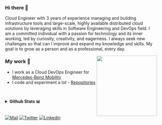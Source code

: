 ### Hi there 👋

Cloud Engineer with 3 years of experience managing and building infrastructure tools and large-scale, highly available distributed cloud solutions by leveraging skills in Software Engineering and DevOps field. I am a committed individual with a passion for technology and its inner working, led by curiosity, creativity, and eagerness. I always seek new challenges so that can I improve and expand my knowledge and skills. My goal is to grow as a person and as a professional, every day.

<!--
**man0s/man0s** is a ✨ _special_ ✨ repository because its `README.md` (this file) appears on your GitHub profile.

Here are some ideas to get you started:

- 🔭 I’m currently working on ...
- 🌱 I’m currently learning ...
- 👯 I’m looking to collaborate on ...
- 🤔 I’m looking for help with ...
- 💬 Ask me about ...
- 📫 How to reach me: ...
- 😄 Pronouns: ...
- ⚡ Fun fact: ...
-->

<img align='right' src="https://i.imgur.com/BTuzWVT.png" width="200">

### My work 🔭

- I work as a Cloud DevOps Engineer for [Mercedes-Benz Mobility]([https://www.citrix.com](https://www.mercedes-benz-mobility.com/en/))
- I code and experiment a lot - [Repositories](https://github.com/man0s?tab=repositories)

&nbsp;
<details>
  <summary><b>Github Stats 📊</b></summary>
  <p align="center"> <img src="https://github-readme-stats.vercel.app/api?username=man0s&count_private=true&show_icons=true&include_all_commits=true" alt="Emmanouil Katefidis | Stats" />
</details>
&nbsp;

[![Mail](https://img.shields.io/badge/-Email-black?style=for-the-badge&logo=gmail)](mailto:e.katefidis@outlook.com)
[![Twitter](https://img.shields.io/badge/-Twitter-black?style=for-the-badge&logo=twitter)](https://twitter.com/EKatefidis)
[![Linkedin](https://img.shields.io/badge/-LinkedIn-black?style=for-the-badge&logo=Linkedin)](https://www.linkedin.com/in/man0s)
